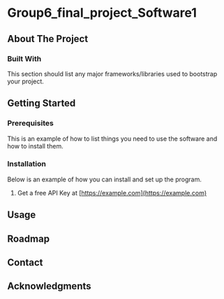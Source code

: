 # Group6_final_project_Software1

<!-- ABOUT THE PROJECT -->
## About The Project


### Built With
This section should list any major frameworks/libraries used to bootstrap your project.

<!-- GETTING STARTED -->
## Getting Started
### Prerequisites
This is an example of how to list things you need to use the software and how to install them.

### Installation

Below is an example of how you can install and set up the program.

1. Get a free API Key at [https://example.com](https://example.com)


<!-- USAGE EXAMPLES -->
## Usage

<!-- ROADMAP -->
## Roadmap

<!-- CONTACT -->
## Contact

<!-- ACKNOWLEDGMENTS -->
## Acknowledgments

